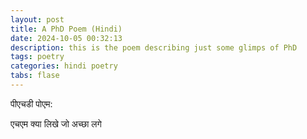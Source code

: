 ```yaml
---
layout: post
title: A PhD Poem (Hindi)
date: 2024-10-05 00:32:13
description: this is the poem describing just some glimps of PhD
tags: poetry
categories: hindi poetry
tabs: flase
---
```


पीएचडी पोएम:

एचएम क्या लिखे जो अच्छा लगे 